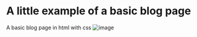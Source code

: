 # A little example of a basic blog page
A basic blog page in html with css
![image](https://github.com/gabrielblanco2007/my-first-web-page/assets/121984920/2a3a531b-274b-4874-9c8a-8faed0775174)
